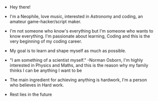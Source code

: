 - Hey there!
- I'm a Neophile, love music, interested in Astronomy and coding, an amateur game-hacker/script maker.
- I'm not someone who know's everything but I'm someone who wants to know everything. I'm passionate about learning, Coding and this is the very beginning of my coding career.
- My goal is to learn and shape myself as much as possible.

- "I am something of a scientist myself." -Norman Osborn, I'm highly interested in Physics and Maths, and this is the reason why my family thinks I can be anything I want to be
- The main ingredient for achieving anything is hardwork, I'm a person who believes in Hard work.
- Rest lies in the future
